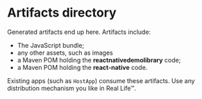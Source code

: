# Artifacts directory

Generated artifacts end up here. Artifacts include:

* The JavaScript bundle;
* any other assets, such as images 
* a Maven POM holding the **reactnativedemolibrary** code;
* a Maven POM holding the **react-native** code.

Existing apps (such as `HostApp`) consume these artifacts. Use any distribution mechanism you like in Real Life&trade;.
